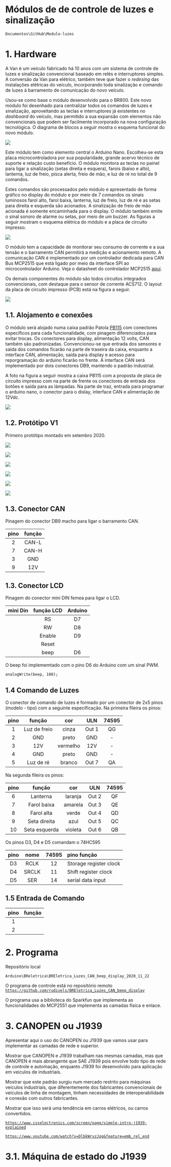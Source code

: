 # Módulos de de controle de luzes e sinalização

`Documentos\GitHub\Modulo-luzes`


# 1. Hardware
 
A Van é um veículo fabricado há 10 anos com um sistema de controle de luzes e sinalização convencional baseado em relés e interruptores simples. A conversão da Van para elétrico, também teve que fazer o *redesing* das instalações elétricas do veículo, incorporando toda sinalização e comando de luzes à barramento de comunicação do novo veículo.

Usou-se como base o módulo desenvolvido para o BR800. Este novo módulo foi desenhado para centralizar todos os comandos de luzes e sinalização, aproveitando as teclas e interruptores já existentes no *dashboard* do veículo, mas permitido a sua expansão com elementos não convencionais que podem ser facilmente incorporado na nova configuração tecnológica. O diagrama de blocos a seguir mostra o esquema funcional do novo módulo.

![](figuras/Diagrama_blocos_Mod_luz.jpg)   

Este módulo tem como elemento central o Arduino Nano. Escolheu-se esta placa microcontroladora por sua popularidade, grande acervo técnico de suporte e relação custo benefício. 
O módulo monitora as teclas no painel para ligar a sinalização (setas direita e esquera), farois (baixo e alto), lanterna, luz de freio, pisca alerta, freio de mão, e luz de ré no total de 9 comandos.

Estes comandos são processados pelo módulo e apresentado de forma gráfico no display do módulo e por meio de 7 comandos os sinais luminosos farol alto, farol baixa, lanterna, luz de freio, luz de ré e as setas para direita e esquerda são acionados. 
A sinalização de freio de mão acionada é somente encaminhada para o display. 
O módulo também emite o sinal sonoro de alarme ou setas, por meio de um buzzer. 
As figuras a seguir mostram o esquema elétrica do módulo e a placa de circuito impresso. 

![](figuras/Esquema_Mod_luz.jpg)

O módulo tem a capacidade de monitorar seu consumo de corrente e a sua tensão e o barramento CAN permitirá a medição e acionamento remoto.
A comunicação CAN é implementado por um controlador dedicada para CAN Bus MCP2515 que está ligado por meio da interface SPI ao microcontrolador Arduino. Veja o datasheet do controlador MCP2515 
[aqui](http://ww1.microchip.com/downloads/en/DeviceDoc/MCP2515-Stand-Alone-CAN-Controller-with-SPI-20001801J.pdf). 

Os demais componentes do módulo são todos circuitos integrados convencionais, com destaque para o sensor de corrente ACS712.
O layout da placa de circuito impresso (PCB) está na figura a seguir. 

![](figuras/placa_mod_luz.jpg)

## 1.1. Alojamento e conexões

O módulo será alojado numa caixa padrão Patola [PB115](http://www.patola.com.br/index.php?route=product/product&product_id=359) com conectores específicos para cada funcionalidade, com pinagem diferenciados para evitar trocas. Os conectores para display, alimentação 12 volts, CAN também são padronizadas. 
Convencionou-se que entrada dos sensores e saída dos comandos ficarão na parte de traseira da caixa, enquanto a interface CAN, alimentação, saída para display e acesso para reporgramação do arduino ficarão no frente. A interface CAN será implementado por dois conectores DB9, mantendo o padrão industrial.

A foto na figura a seguir mostra a caixa PB115 com a proposta de placa de circuito impresso com na parte de frente os conectores de entrada dos botões e saída para as lámpadas. Na parte de traz, entrada para programar o arduino nano, o conector para o dislay, interface CAN e alimentação de 12Vdc.     

![](fotos/foto_placa_luzes.jpg)


## 1.2. Protótipo V1
Primeiro protótipo montado em setembro 2020.

![](figuras/PCB_ModLuz_v1_esquema.png)

![](figuras/PCB_ModLuz_v1_lado_componentes.png)


![](figuras/PCB_ModLuz_v1_lado_solda.png)

![](figuras/PCB_ModLuz_v1_montado_3d.png)

![](figuras/PCB_ModLuz_v1_montado.png)


![](fotos/foto_placa_luzes_montado.jpg)


## 1.3. Conector CAN

Pinagem do conector DB9 macho para ligar o barramento CAN.

| pino | função  | 
|:----:|:-------:|
| 2    | CAN-L   | 
| 7    | CAN-H   |
| 3    | GND     |
| 9    | 12V     |


## 1.3. Conector LCD 

Pinagem do conector mini DIN femea para ligar o LCD.

| mini Din | função LCD | Arduino |
|:--------:|:--------:|:-------:|
|   | RS     | D7 |
|   | RW     | D8 |
|   | Enable | D9 |
|   | Reset  |    |
|   | beep   | D6 |


O beep foi implememtado com o pino D6 do Arduino com um sinal PWM.

`analogWrite(beep, 100);` 


## 1.4 Comando de Luzes

O conector de comando de luzes é formado por um conector de 2x5 pinos (modelo - tipo) com a seguinte especificação.
Na primeira fileira os pinos:

| pino | função       | cor      | ULN   | 74595 |
|:----:|:------------:|:--------:|:-----:|:-----:|
| 1    | Luz de freio | cinza    | Out 1 |  QG   |
| 2    |  GND         | preto    | GND   |  -    |
| 3    |  12V         | vermelho | 12V   |  -    |
| 4    |  GND         | preto    | GND   |  -    |
| 5    | Luz de ré    | branco   | Out 7 |  QA   |

Na segunda fileira os pinos: 

| pino | função        | cor     |  ULN  | 74595 | 
|:----:|:-------------:|:-------:|:-----:|:-----:|
| 6    | Lanterna      | laranja | Out 2 | QF    |
| 7    | Farol baixa   | amarela | Out 3 | QE    |
| 8    | Farol alta    | verde   | Out 4 | QD    |
| 9    | Seta direita  | azul    | Out 5 | QC    |
| 10   | Seta esquerda | violeta | Out 6 | QB    |

Os pinos D3, D4 e D5 comandam o 74HC595 

| pino | nome  | 74595 |pino função             |
|:----:|:-----:|:-----:|:-----------------------| 
| D3   | RCLK  | 12    | Storage register clock |
| D4   | SRCLK | 11    | Shift register clock   |
| D5   | SER   | 14    | serial data input      | 


## 1.5 Entrada de Comando

| pino | função |
|:----:|:-----:|
| 1 | | 
| 2 | | 


# 2. Programa 

Repositório local

`Arduino\BReletrica\BREletrica_Luzes_CAN_beep_display_2020_11_22` 

O programa de controle está no repositório remoto 
[`https://github.com/rudivels/BREletrica_Luzes_CAN_beep_display`](https://github.com/rudivels/BREletrica_Luzes_CAN_beep_display)

O programa usa a biblioteca do Sparkfun que implementa as funcionalidades do MCP2551 que implementa as camadas física e enlace.


# 3. CANOPEN ou J1939

Apresentar aqui o uso do CANOPEN ou J1939 que vamos usar para implementar as camadas de rede e superior.

Mostrar que CANOPEN e J1939 trabalham nas mesmas camadas, mas que CANOPEN é mais abrangente que SAE J1939 pois envolve todo tipo de rede de controle e automação, enquanto J1939 foi desenvolvido para aplicação em veiculos de industriais. 

Mostrar que este padrão surgiu num mercado restrito para máquinas veículos industriais, que diferentemente dos fabricantes convencionais de veículos de linha de montagem, tinham necessidades de interoperabilidade e conexão com outros fabricantes.  

Mostrar que isso será uma tendência em carros elétricos, ou carros convertidos.

[`https://www.csselectronics.com/screen/page/simple-intro-j1939-explained`](https://www.csselectronics.com/screen/page/simple-intro-j1939-explained)

[`https://www.youtube.com/watch?v=DlbkWryzJqg&feature=emb_rel_end`](https://www.youtube.com/watch?v=DlbkWryzJqg&feature=emb_rel_end)


# 3.1. Máquina de estado do J1939